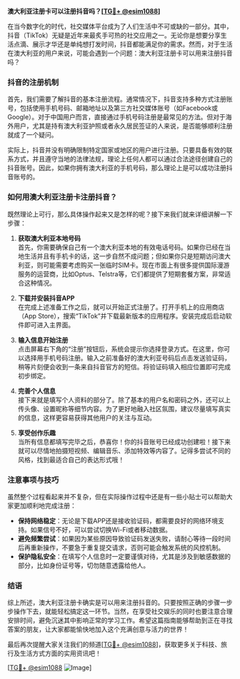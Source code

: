 **澳大利亚注册卡可以注册抖音吗？[[TG💪+ @esim1088](https://t.me/s/esim1088)]**

在当今数字化的时代，社交媒体平台成为了人们生活中不可或缺的一部分。其中，抖音（TikTok）无疑是近年来最炙手可热的社交应用之一。无论你是想要分享生活点滴、展示才华还是单纯想打发时间，抖音都能满足你的需求。然而，对于生活在澳大利亚的用户来说，可能会遇到一个问题：澳大利亚注册卡可以用来注册抖音吗？

### 抖音的注册机制

首先，我们需要了解抖音的基本注册流程。通常情况下，抖音支持多种方式注册账号，包括使用手机号码、邮箱地址以及第三方社交媒体账号（如Facebook或Google）。对于中国用户而言，直接通过手机号码注册是最常见的方法。但对于海外用户，尤其是持有澳大利亚护照或者永久居民签证的人来说，是否能够顺利注册就成了一个疑问。

实际上，抖音并没有明确限制特定国家或地区的用户进行注册。只要具备有效的联系方式，并且遵守当地的法律法规，理论上任何人都可以通过合法途径创建自己的抖音账号。因此，如果你拥有澳大利亚的手机号码，那么理论上是可以成功注册抖音账号的。

### 如何用澳大利亚注册卡注册抖音？

既然理论上可行，那么具体操作起来又是怎样的呢？接下来我们就来详细讲解一下步骤：

1. **获取澳大利亚本地号码**  
   首先，你需要确保自己有一个澳大利亚本地的有效电话号码。如果你已经在当地生活并且有手机卡的话，这一步自然不成问题；但如果你只是短期访问澳大利亚，则可能需要考虑购买一张临时SIM卡。现在市面上有很多提供国际漫游服务的运营商，比如Optus、Telstra等，它们都提供了短期套餐方案，非常适合这种情况。

2. **下载并安装抖音APP**  
   在完成上述准备工作之后，就可以开始正式注册了。打开手机上的应用商店（App Store），搜索“TikTok”并下载最新版本的应用程序。安装完成后启动软件即可进入主界面。

3. **输入信息开始注册**  
   点击屏幕右下角的“注册”按钮后，系统会提示你选择登录方式。在这里，你可以选择用手机号码注册。输入之前准备好的澳大利亚号码后点击发送验证码，稍等片刻便会收到一条来自抖音官方的短信。将验证码填入相应位置即可完成初步绑定。

4. **完善个人信息**  
   接下来就是填写个人资料的部分了。除了基本的用户名和密码之外，还可以上传头像、设置昵称等细节内容。为了更好地融入社区氛围，建议尽量填写真实的信息，这样更容易获得其他用户的关注与互动。

5. **享受创作乐趣**  
   当所有信息都填写完毕之后，恭喜你！你的抖音账号已经成功创建啦！接下来就可以尽情地拍摄短视频、编辑音乐、添加特效等内容了。记得多尝试不同的风格，找到最适合自己的表达形式哦！

### 注意事项与技巧

虽然整个过程看起来并不复杂，但在实际操作过程中还是有一些小贴士可以帮助大家更加顺利地完成注册：

- **保持网络稳定**：无论是下载APP还是接收验证码，都需要良好的网络环境支持。如果信号不好，可以尝试切换Wi-Fi或者移动数据。
- **避免频繁尝试**：如果因为某些原因导致验证码发送失败，请耐心等待一段时间后再重新操作，不要急于重复提交请求，否则可能会触发系统的风控机制。
- **保护隐私安全**：在填写个人信息时一定要谨慎对待，尤其是涉及到敏感数据的部分，比如身份证号等，切勿随意透露给他人。

### 结语

综上所述，澳大利亚注册卡确实是可以用来注册抖音的。只要按照正确的步骤一步步操作下去，就能轻松搞定这一环节。当然，在享受社交娱乐的同时也要注意合理安排时间，避免沉迷其中影响正常的学习工作。希望这篇指南能够帮助到正在寻找答案的朋友，让大家都能愉快地加入这个充满创意与活力的世界！

最后再次提醒大家关注我们的频道[[TG💪+ @esim1088](https://t.me/s/esim1088)]，获取更多关于科技、旅行及生活方式方面的实用资讯吧！

[[TG💪+ @esim1088](https://t.me/s/esim1088) ![Image](https://i.postimg.cc/4NQfJmqS/Snipaste-2025-05-13-00-14-12.png)]